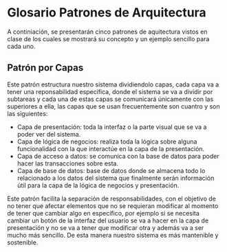 # Glosario Patrones de Arquitectura

A continiación, se presentarán cinco patrones de aquitectura vistos en clase de los cuales se mostrará su concepto y un ejemplo sencillo para cada uno.

## Patrón por Capas

Este patrón estructura nuestro sistema dividiendolo capas, cada capa va a tener una reponsabilidad específica, donde el sistema se va a dividir por subtareas y cada una de estas capas se comunicará únicamente con las superiores a ella, las capas que se usan frecuentemente son cuantro y son las siguientes:

* Capa de presentación: toda la interfaz o la parte visual que se va a poder ver del sistema.
* Capa de lógica de negocios: realiza toda la lógica sobre alguna funcionalidad con la que interactúe en la capa de la presentación.
* Capa de acceso a datos: se comunica con la base de datos para poder hacer las transacciones sobre esta.
* Capa de base de datos: base de datos donde se almacena todo lo relacionado a los datos del sistema que finalmente serán información útil para la capa de la lógica de negocios y presentación.

Este patrón facilita la separación de responsabilidades, con el objetivo de no tener que afectar elementos que no se requieran modificar al momento de tener que cambiar algo en específico, por ejemplo si se necesita cambiar un botón de la interfaz del usuario se va a hacer en la capa de presentación y no se va a tener que modificar otra y además va a ser mucho más sencillo. De esta manera nuestro sistema es más mantenible y sostenible.
